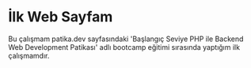 # İlk Web Sayfam
 
 Bu çalışmam patika.dev sayfasındaki 'Başlangıç Seviye PHP ile Backend Web Development Patikası' adlı bootcamp eğitimi sırasında yaptığım ilk çalışmamdır.